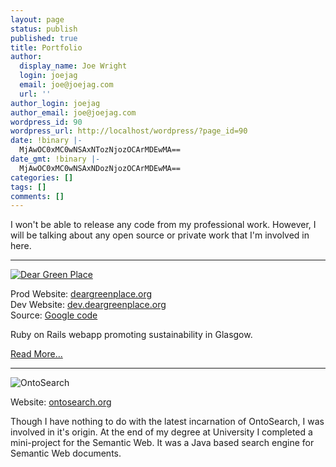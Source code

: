 ```yaml
---
layout: page
status: publish
published: true
title: Portfolio
author:
  display_name: Joe Wright
  login: joejag
  email: joe@joejag.com
  url: ''
author_login: joejag
author_email: joe@joejag.com
wordpress_id: 90
wordpress_url: http://localhost/wordpress/?page_id=90
date: !binary |-
  MjAwOC0xMC0wNSAxNTozNjozOCArMDEwMA==
date_gmt: !binary |-
  MjAwOC0xMC0wNSAxNDozNjozOCArMDEwMA==
categories: []
tags: []
comments: []
---
```

<p>I won't be able to release any code from my professional work.  However, I will be talking about any open source or private work that I'm involved in here.</p>
<hr />
<p><a href="http://www.joejag.com/wp/?page_id=91"><img src="/i/port/greenmap_2.png" alt="Dear Green Place" /></a></p>
<p>Prod Website: <a href="http://deargreenplace.org">deargreenplace.org</a><br />
Dev Website: <a href="http://dev.deargreenplace.org">dev.deargreenplace.org</a><br />
Source: <a href="http://code.google.com/p/glasgow-green-map/">Google code</a></p>
<p>Ruby on Rails webapp promoting sustainability in Glasgow.</p>
<p><a href="http://www.joejag.com/wp/?page_id=91">Read More...</a></p>
<hr />
<p><img src="/i/ontosearch.png" alt="OntoSearch" /></p>
<p>Website: <a href="http://www.ontosearch.org">ontosearch.org</a></p>
<p>Though I have nothing to do with the latest incarnation of OntoSearch, I was involved in it's origin.  At the end of my degree at University I completed a mini-project for the Semantic Web.  It was a Java based search engine for Semantic Web documents.</p>
